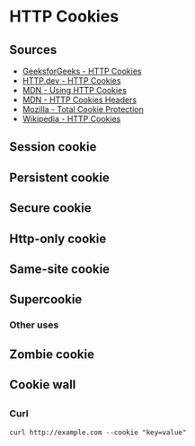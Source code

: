 # HTTP Cookies

## Sources

- [GeeksforGeeks - HTTP Cookies](https://www.geeksforgeeks.org/http-cookies/)
- [HTTP.dev - HTTP Cookies](https://http.dev/cookies)
- [MDN - Using HTTP Cookies](https://developer.mozilla.org/en-US/docs/Web/HTTP/Cookies)
- [MDN - HTTP Cookies Headers](https://developer.mozilla.org/en-US/docs/Web/HTTP/Cookies)
- [Mozilla - Total Cookie Protection](https://blog.mozilla.org/security/2021/02/23/total-cookie-protection/)
- [Wikipedia - HTTP Cookies](https://en.wikipedia.org/wiki/HTTP_cookie)


## Session cookie

## Persistent cookie

## Secure cookie

## Http-only cookie

## Same-site cookie

## Supercookie

### Other uses

## Zombie cookie

## Cookie wall

##
### Curl

```
curl http://example.com --cookie "key=value"
```

